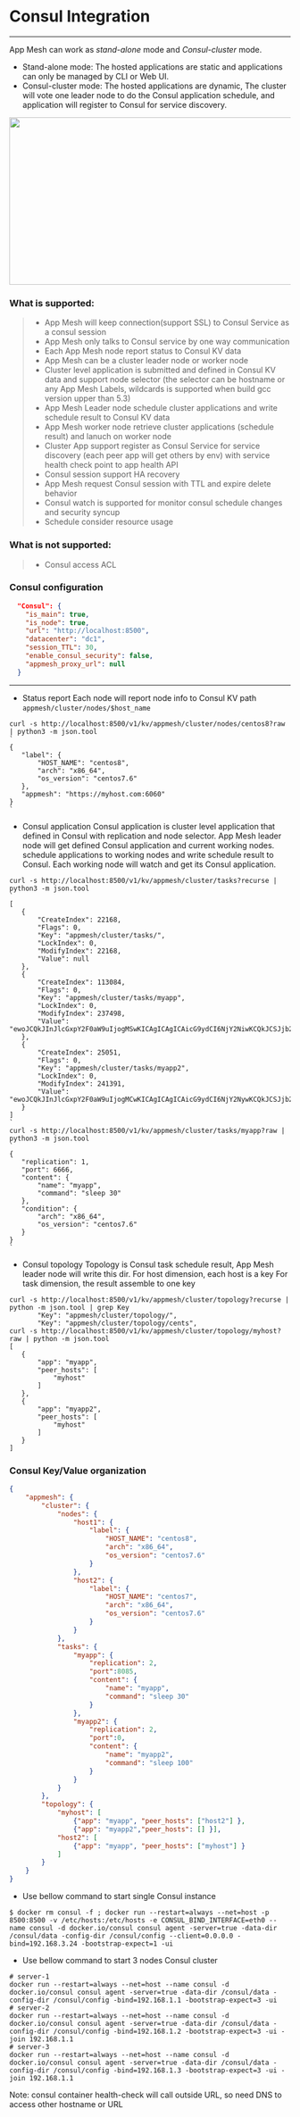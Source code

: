 # Consul Integration

------

App Mesh can work as *stand-alone* mode and *Consul-cluster* mode.
- Stand-alone mode: The hosted applications are static and applications can only be managed by CLI or Web UI.
- Consul-cluster mode: The hosted applications are dynamic, The cluster will vote one leader node to do the Consul application schedule, and application will register to Consul for service discovery.

<div align=center><img src="https://github.com/laoshanxi/app-mesh/raw/master/doc/consul_arch.png" width=600 height=300 align=center /></div>

### What is supported:

> * App Mesh will keep connection(support SSL) to Consul Service as a consul session
> * App Mesh only talks to Consul service by one way communication
> * Each App Mesh node report status to Consul KV data
> * App Mesh can be a cluster leader node or worker node
> * Cluster level application is submitted and defined in Consul KV data and support node selector (the selector can be hostname or any App Mesh Labels, wildcards is supported when build gcc version upper than 5.3)
> * App Mesh Leader node schedule cluster applications and write schedule result to Consul KV data
> * App Mesh worker node retrieve cluster applications (schedule result) and lanuch on worker node
> * Cluster App support register as Consul Service for service discovery (each peer app will get others by env) with service health check point to app health API
> * Consul session support HA recovery
> * App Mesh request Consul session with TTL and expire delete behavior
> * Consul watch is supported for monitor consul schedule changes and security syncup
> * Schedule consider resource usage

### What is **not** supported:
> * Consul access ACL

### Consul configuration

```json
  "Consul": {
    "is_main": true,
    "is_node": true,
    "url": "http://localhost:8500",
    "datacenter": "dc1",
    "session_TTL": 30,
    "enable_consul_security": false,
    "appmesh_proxy_url": null
  }
```

------


- Status report
 Each node will report node info to Consul KV path `appmesh/cluster/nodes/$host_name`

 ```shell
curl -s http://localhost:8500/v1/kv/appmesh/cluster/nodes/centos8?raw | python3 -m json.tool
`
{
    "label": {
        "HOST_NAME": "centos8",
        "arch": "x86_64",
        "os_version": "centos7.6"
    },
    "appmesh": "https://myhost.com:6060"
}
`
 ```

- Consul application
 Consul application is cluster level application that defined in Consul with replication and node selector.
 App Mesh leader node will get defined Consul application and current working nodes. schedule applications to working nodes and write schedule result to Consul.
 Each working node will watch and get its Consul application.
 ```shell
 curl -s http://localhost:8500/v1/kv/appmesh/cluster/tasks?recurse | python3 -m json.tool
 `
 [
    {
        "CreateIndex": 22168,
        "Flags": 0,
        "Key": "appmesh/cluster/tasks/",
        "LockIndex": 0,
        "ModifyIndex": 22168,
        "Value": null
    },
    {
        "CreateIndex": 113084,
        "Flags": 0,
        "Key": "appmesh/cluster/tasks/myapp",
        "LockIndex": 0,
        "ModifyIndex": 237498,
        "Value": "ewoJCQkJInJlcGxpY2F0aW9uIjogMSwKICAgICAgICAicG9ydCI6NjY2NiwKCQkJCSJjb250ZW50IjogewoJCQkJCSJuYW1lIjogIm15YXBwIiwKCQkJCQkiY29tbWFuZCI6ICJzbGVlcCAzMCIKCQkJCX0sCiAgICAgICJjb25kaXRpb24iOiB7CiAgICAgICAgICAiYXJjaCI6ICJ4ODZfNjQiLAogICAgICAgICAgIm9zX3ZlcnNpb24iOiAiY2VudG9zNy42IgogICAgICB9Cn0="
    },
    {
        "CreateIndex": 25051,
        "Flags": 0,
        "Key": "appmesh/cluster/tasks/myapp2",
        "LockIndex": 0,
        "ModifyIndex": 241391,
        "Value": "ewoJCQkJInJlcGxpY2F0aW9uIjogMCwKICAgICAgICAicG9ydCI6NjY2NywKCQkJCSJjb250ZW50IjogewoJCQkJCSJuYW1lIjogIm15YXBwMiIsCgkJCQkJImNvbW1hbmQiOiAic2xlZXAgNjAiCgkJCQl9LAogICAgICAgICAiY29uZGl0aW9uIjogewoJICAgIAkJImFyY2giOiAieDg2XzY0IgoJICAgIAl9Cn0="
    }
]
 `
curl -s http://localhost:8500/v1/kv/appmesh/cluster/tasks/myapp?raw | python3 -m json.tool
`
{
    "replication": 1,
    "port": 6666,
    "content": {
        "name": "myapp",
        "command": "sleep 30"
    },
    "condition": {
        "arch": "x86_64",
        "os_version": "centos7.6"
    }
}
`
 ```

- Consul topology
 Topology is Consul task schedule result, App Mesh leader node will write this dir.
   For host dimension, each host is a key
   For task dimension, the result assemble to one key

 ```shell
 curl -s http://localhost:8500/v1/kv/appmesh/cluster/topology?recurse | python -m json.tool | grep Key
        "Key": "appmesh/cluster/topology/",
        "Key": "appmesh/cluster/topology/cents",
 curl -s http://localhost:8500/v1/kv/appmesh/cluster/topology/myhost?raw | python -m json.tool  
[
    {
        "app": "myapp",
        "peer_hosts": [
            "myhost"
        ]
    },
    {
        "app": "myapp2",
        "peer_hosts": [
            "myhost"
        ]
    }
]
 ```

 ### Consul Key/Value organization
```json
{
	"appmesh": {
        "cluster": {
            "nodes": {
                "host1": {
                    "label": {
                        "HOST_NAME": "centos8",
                        "arch": "x86_64",
                        "os_version": "centos7.6"
                    }
                },
                "host2": {
                    "label": {
                        "HOST_NAME": "centos7",
                        "arch": "x86_64",
                        "os_version": "centos7.6"
                    }
                }
            },
            "tasks": {
                "myapp": {
                    "replication": 2,
                    "port":8085,
                    "content": {
                        "name": "myapp",
                        "command": "sleep 30"
                    }
                },
                "myapp2": {
                    "replication": 2,
                    "port":0,
                    "content": {
                        "name": "myapp2",
                        "command": "sleep 100"
                    }
                }
            }
        },
		"topology": {
			"myhost": [ 
			    {"app": "myapp", "peer_hosts": ["host2"] },
				{"app": "myapp2","peer_hosts": [] }],
			"host2": [ 
			    {"app": "myapp", "peer_hosts": ["myhost"] }
			]
		}
	}
}
```
 
- Use bellow command to start single Consul instance
```shell
$ docker rm consul -f ; docker run --restart=always --net=host -p 8500:8500 -v /etc/hosts:/etc/hosts -e CONSUL_BIND_INTERFACE=eth0 --name consul -d docker.io/consul consul agent -server=true -data-dir /consul/data -config-dir /consul/config --client=0.0.0.0 -bind=192.168.3.24 -bootstrap-expect=1 -ui
```
- Use bellow command to start 3 nodes Consul cluster
```shell
# server-1
docker run --restart=always --net=host --name consul -d docker.io/consul consul agent -server=true -data-dir /consul/data -config-dir /consul/config -bind=192.168.1.1 -bootstrap-expect=3 -ui
# server-2
docker run --restart=always --net=host --name consul -d docker.io/consul consul agent -server=true -data-dir /consul/data -config-dir /consul/config -bind=192.168.1.2 -bootstrap-expect=3 -ui -join 192.168.1.1
# server-3
docker run --restart=always --net=host --name consul -d docker.io/consul consul agent -server=true -data-dir /consul/data -config-dir /consul/config -bind=192.168.1.3 -bootstrap-expect=3 -ui -join 192.168.1.1
```
Note: consul container health-check will call outside URL, so need DNS to access other hostname or URL